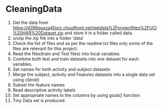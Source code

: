 # CleaningData
1. Get the data from https://d396qusza40orc.cloudfront.net/getdata%2Fprojectfiles%2FUCI%20HAR%20Dataset.zip and store it in a folder
   called data.
2. unzip the zip file into a folder 'data'
3. Check the list of files and as per the readme.txt files only some of the files are relevant for this project.
4. Read the files(train and Test files) into local variables.
5. Combine both test and train datasets into one dataset for each variables.
6. Set names for both activity and subject datasets
7. Merge the subject, activity and Features datasets into a single data set using cbind()
8. Subset the feature names
9. Read descriptive activity labels
10. Set appropriate names to the columns by using gsub() function
11. Tiny Data set is produced.
